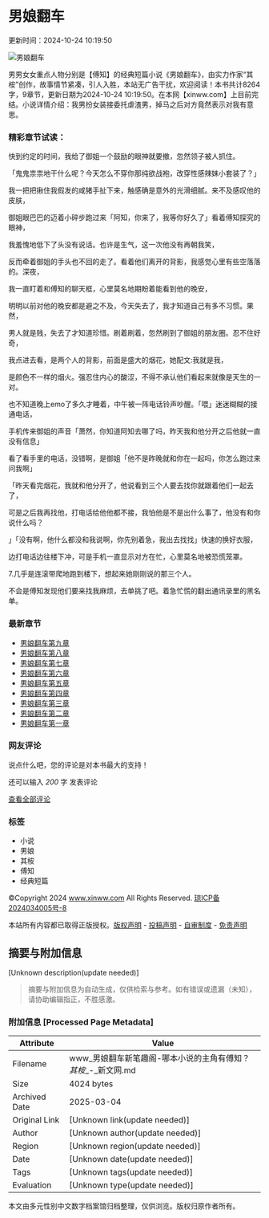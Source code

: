# 男娘翻车

更新时间：2024-10-24 10:19:50

![男娘翻车](https://img.qlydw.com/covers/an6Yja.jpg)

男男女女重点人物分别是【傅知】的经典短篇小说《男娘翻车》，由实力作家“其桉”创作，故事情节紧凑，引人入胜，本站无广告干扰，欢迎阅读！本书共计8264字，9章节，更新日期为2024-10-24 10:19:50。在本网【xinww.com】上目前完结。小说详情介绍：我男扮女装接委托虐渣男，掉马之后对方竟然表示对我有意思。

### 精彩章节试读：

快到约定的时间，我给了御姐一个鼓励的眼神就要撤，忽然领子被人抓住。

「鬼鬼祟祟地干什么呢？今天怎么不穿你那纯欲战袍，改穿性感辣妹小套装了？」

我一把把揪住我假发的咸猪手扯下来，触感确是意外的光滑细腻。来不及感叹他的皮肤，

御姐眼巴巴的迈着小碎步跑过来「阿知，你来了，我等你好久了」看着傅知探究的眼神，

我羞愧地低下了头没有说话。也许是生气，这一次他没有再朝我笑，

反而牵着御姐的手头也不回的走了。看着他们离开的背影，我感觉心里有些空落落的。深夜，

我一直盯着和傅知的聊天框，心里莫名地期盼着能看到他的晚安，

明明以前对他的晚安都是避之不及，今天失去了，我才知道自己有多不习惯。果然，

男人就是贱，失去了才知道珍惜。刷着刷着，忽然刷到了御姐的朋友圈。忍不住好奇，

我点进去看，是两个人的背影，前面是盛大的烟花，她配文:我就是我，

是颜色不一样的烟火。强忍住内心的酸涩，不得不承认他们看起来就像是天生的一对。

也不知道晚上emo了多久才睡着，中午被一阵电话铃声吵醒。「喂」迷迷糊糊的接通电话，

手机传来御姐的声音「萧然，你知道阿知去哪了吗，昨天我和他分开之后他就一直没有信息」

看了看手里的电话，没错啊，是御姐「他不是昨晚就和你在一起吗，你怎么跑过来问我啊」

「昨天看完烟花，我就和他分开了，他说看到三个人要去找你就跟着他们一起去了，

可是之后我再找他，打电话给他他都不接，我怕他是不是出什么事了，他没有和你说什么吗？

」「没有啊，他什么都没和我说啊，你先别着急，我出去找找」快速的换好衣服，

边打电话边往楼下冲，可是手机一直显示对方在忙，心里莫名地被恐慌笼罩。

7.几乎是连滚带爬地跑到楼下，想起来她刚刚说的那三个人。

不会是傅知发现他们要来找我麻烦，去单挑了吧。着急忙慌的翻出通讯录里的黑名单。

### 最新章节

-   [男娘翻车第九章](https://www.xinww.com/dpodg/556525/13535065.html)
-   [男娘翻车第八章](https://www.xinww.com/dpodg/556525/13535064.html)
-   [男娘翻车第七章](https://www.xinww.com/dpodg/556525/13535063.html)
-   [男娘翻车第六章](https://www.xinww.com/dpodg/556525/13535062.html)
-   [男娘翻车第五章](https://www.xinww.com/dpodg/556525/13535061.html)
-   [男娘翻车第四章](https://www.xinww.com/dpodg/556525/13535060.html)
-   [男娘翻车第三章](https://www.xinww.com/dpodg/556525/13535059.html)
-   [男娘翻车第二章](https://www.xinww.com/dpodg/556525/13535058.html)
-   [男娘翻车第一章](https://www.xinww.com/dpodg/556525/13535057.html)

### 网友评论

说点什么吧，您的评论是对本书最大的支持！

还可以输入 _200_ 字 发表评论

[查看全部评论](#)

### 标签

- 小说
- 男娘
- 其桉
- 傅知
- 经典短篇

©Copyright 2024 www.xinww.com All Rights Reserved. [琼ICP备2024034005号-8](https://beian.miit.gov.cn/)

本站所有内容都已取得正版授权。[版权声明](/copyright.html) - [投稿声明](/tg.html) - [自审制度](/tm.html) - [免责声明](/mz.html)
<!-- tcd_original_link https://www.xinww.com/dpodg/556525/ -->


## 摘要与附加信息

<!-- tcd_abstract -->
[Unknown description(update needed)]
<!-- tcd_abstract_end -->

> 摘要与附加信息为自动生成，仅供检索与参考。如有错误或遗漏（未知），请协助编辑指正，不胜感激。

### 附加信息 [Processed Page Metadata]

| Attribute       | Value                                  |
|-----------------|----------------------------------------|
| Filename        | www_男娘翻车新笔趣阁-哪本小说的主角有傅知？_其桉__-_新文网.md                             |
| Size            | 4024 bytes                           |
| Archived Date   | 2025-03-04                             |
| Original Link   | [Unknown link(update needed)]                       |
| Author          | [Unknown author(update needed)]                               |
| Region          | [Unknown region(update needed)]                               |
| Date            | [Unknown date(update needed)]                                 |
| Tags            | [Unknown tags(update needed)]                                 |
| Evaluation            | [Unknown type(update needed)]                                 |
<!-- tcd_table_end -->

本文由多元性别中文数字档案馆归档整理，仅供浏览。版权归原作者所有。
